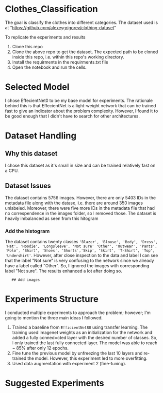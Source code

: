 # Clothes_Classification
The goal is classify the clothes into different categories. The dataset used is at "https://github.com/alexeygrigorev/clothing-dataset"

To replicate the experiments and results
1. Clone this repo
2. Clone the above repo to get the dataset. The expected path to be cloned inside this repo, i.e. within this repo's working directory.
3. Install the requirments in the requirments.txt file
4. Open the notebook and run the cells.

# Selected Model
I chose EffecientNet0 to be my base model for experiments. The rationale behind this is that EffecientNet is a light-weight network that can be trained fast to give an indicator about the problem complexity. However, I found it to be good enough that I didn't have to search for other architectures.

# Dataset Handling
## Why this dataset
I chose this dataset as it's small in size and can be trained relatively fast on a CPU. 
## Dataset Issues
The dataset contains 5756 images. However, there are only 5403 IDs in the metadata file along with the datase, i.e. there are around 350 images unlabeled. Moreover, there were five more IDs in the metadata file that had no correspendence in the images folder, so I removed those.
The dataset is heavily imbalanced as seen from this hitogram 
### Add the histogram
The dataset contains twenty classes `'Blazer', 'Blouse', 'Body', 'Dress', 'Hat', 'Hoodie', 'Longsleeve', 'Not sure'
       'Other', 'Outwear', 'Pants', 'Polo', 'Shirt', 'Shoes', 'Shorts','Skip', 'Skirt', 'T-Shirt', 'Top', 'Undershirt'`. However, after close inspection to the data and label I can see that the label "Not sure" is very confusing to the network since we already have a label called "Other". So, I ignored the images with corresponding label "Not sure". The results enhanced a lot after doing so.
       
       ## Add images

# Experiments Structure
I conducted multiple experiments to approach the problem; however; I'm going to mention the three main ideas I followed.
1. Trained a baseline from `EfficientNetB0` using transfer learning. The training used imagenet weights as an initialization for the network and added a fully conned=cted layer with the desired number of classes. So, I only trained the last fully connected layer. The model was able to reach ~ 85% after only 12 epochs.
2. Fine tune the previous model by unfreezing the last 10 layers and re-trained the model. However, this experiment led to more overfitting.
3. Used data augmentation with experiment 2 (fine-tuning).

# Suggested Experiments
